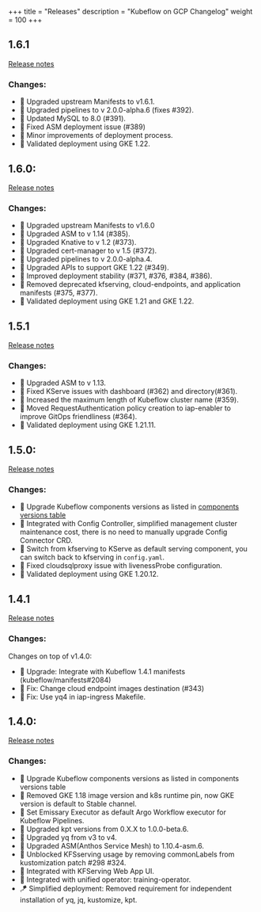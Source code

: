 +++
title = "Releases"
description = "Kubeflow on GCP Changelog"
weight = 100
+++

## 1.6.1

[Release notes](https://github.com/GoogleCloudPlatform/kubeflow-distribution/releases/tag/v1.6.1)

### Changes:

- 🔼 Upgraded upstream Manifests to v1.6.1.
- 🔼 Upgraded pipelines to v 2.0.0-alpha.6 (fixes #392).
- 🔼 Updated MySQL to 8.0 (#391).
- 🔨 Fixed ASM deployment issue (#389)
- 🔨 Minor improvements of deployment process.
- 🧪 Validated deployment using GKE 1.22.

## 1.6.0:

[Release notes](https://github.com/GoogleCloudPlatform/kubeflow-distribution/releases/tag/v1.6.0)

### Changes:

- 🔼 Upgraded upstream Manifests to v1.6.0
- 🔼 Upgraded ASM to v 1.14 (#385).
- 🔼 Upgraded Knative to v 1.2 (#373).
- 🔼 Upgraded cert-manager to v 1.5 (#372).
- 🔼 Upgraded pipelines to v 2.0.0-alpha.4.
- 🔼 Upgraded APIs to support GKE 1.22 (#349).
- 🔨 Improved deployment stability (#371, #376, #384, #386).
- 🚚 Removed deprecated kfserving, cloud-endpoints, and application manifests (#375, #377).
- 🧪 Validated deployment using GKE 1.21 and GKE 1.22.

## 1.5.1

[Release notes](https://github.com/GoogleCloudPlatform/kubeflow-distribution/releases/tag/v1.5.1)

### Changes:

- 🔼 Upgraded ASM to v 1.13.
- 🔨 Fixed KServe issues with dashboard (#362) and directory(#361).
- 🚚 Increased the maximum length of Kubeflow cluster name (#359).
- 🚚 Moved RequestAuthentication policy creation to iap-enabler to improve GitOps friendliness (#364).
- 🧪 Validated deployment using GKE 1.21.11.

## 1.5.0:

[Release notes](https://github.com/GoogleCloudPlatform/kubeflow-distribution/releases/tag/v1.5.0)

### Changes:

- 🔼 Upgrade Kubeflow components versions as listed in [components versions table](https://github.com/kubeflow/manifests/tree/v1.5.0#kubeflow-components-versions)
- 🚀 Integrated with Config Controller, simplified management cluster maintenance cost, there is no need to manually upgrade Config Connector CRD.
- 🚚 Switch from kfserving to KServe as default serving component, you can switch back to kfserving in `config.yaml`.
- 🔨 Fixed cloudsqlproxy issue with livenessProbe configuration.
- 🧪 Validated deployment using GKE 1.20.12.

## 1.4.1

[Release notes](https://github.com/GoogleCloudPlatform/kubeflow-distribution/releases/tag/v1.4.1)

### Changes:

Changes on top of v1.4.0:

- 🔼 Upgrade: Integrate with Kubeflow 1.4.1 manifests (kubeflow/manifests#2084)
- 🔨 Fix: Change cloud endpoint images destination (#343)
- 🔨 Fix: Use yq4 in iap-ingress Makefile.

## 1.4.0:

[Release notes](https://github.com/GoogleCloudPlatform/kubeflow-distribution/releases/tag/v1.4.0)

### Changes:

- 🔼 Upgrade Kubeflow components versions as listed in components versions table
- 🚢 Removed GKE 1.18 image version and k8s runtime pin, now GKE version is default to Stable channel.
- 🌊 Set Emissary Executor as default Argo Workflow executor for Kubeflow Pipelines.
- 🔼 Upgraded kpt versions from 0.X.X to 1.0.0-beta.6.
- 🔼 Upgraded yq from v3 to v4.
- 🔼 Upgraded ASM(Anthos Service Mesh) to 1.10.4-asm.6.
- 🚀 Unblocked KFSserving usage by removing commonLabels from kustomization patch #298 #324.
- 🔗 Integrated with KFServing Web App UI.
- 🔗 Integrated with unified operator: training-operator.
- 🪁 Simplified deployment: Removed requirement for independent installation of yq, jq, kustomize, kpt.
